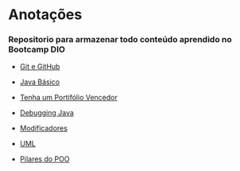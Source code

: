 # Anotações 
### Repositorio para armazenar todo conteúdo aprendido no Bootcamp DIO



* [Git e GitHub](https://github.com/Rbriitto/LearnGitHub/blob/main/Git%20e%20GitHub.md)

* [Java Básico](linkaqui)

* [Tenha um Portifólio Vencedor](https://linkaqui.md)

* [Debugging Java]()

* [Modificadores]()

* [UML]()

* [Pilares do POO]()







